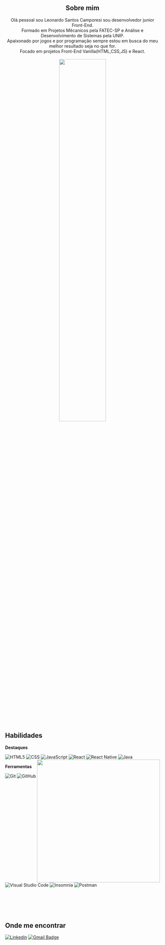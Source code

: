 <section align="center">
<h1>Sobre mim</h1>
Olá pessoal sou Leonardo Santos Camporesi sou desenvolvedor junior Front-End.<br>
Formado em Projetos Mêcanicos pela FATEC-SP e Análise e Desenvolvimento de Sistemas pela UNIP.<br>
Apaixonado por jogos e por programação sempre estou em busca do meu melhor resultado seja no que for.<br>
Focado em projetos Front-End Vanilla(HTML,CSS,JS) e React.<br><br>
</section>
<div align="center">
<a align="center" href="https://github.com/leoinstorm" title="Perfil Leonardo">
  <img width=55% align="center"  src="https://github-readme-streak-stats.herokuapp.com?user=leoinstorm&theme=dark&mode=weekly&locale=pt-br" /><br><br>

</a>
</div>

<div>
  
## Habilidades

**Destaques**
  
![HTML5](https://img.shields.io/badge/-HTML5-333333?style=flat&logo=HTML5)
![CSS](https://img.shields.io/badge/-CSS-333333?style=flat&logo=CSS3&logoColor=1572B6)
![JavaScript](https://img.shields.io/badge/-JavaScript-333333?style=flat&logo=javascript)
![React](https://img.shields.io/badge/-React-333333?style=flat&logo=react)
![React Native](https://img.shields.io/badge/-React%20Native-333333?style=flat&logo=react)
![Java](https://img.shields.io/badge/-Java-333333?style=flat&logo=Java&logoColor=007396)
<img min-width="400px" max-width="400px" width="400px" align="right" src="https://github-readme-stats.vercel.app/api/top-langs/?username=leoinstorm&layout=donut&theme=dark&locale=pt-br" />

**Ferramentas**

![Git](https://img.shields.io/badge/-Git-333333?style=flat&logo=git)
![GitHub](https://img.shields.io/badge/-GitHub-333333?style=flat&logo=github)
![Visual Studio Code](https://img.shields.io/badge/-Visual%20Studio%20Code-333333?style=flat&logo=visual-studio-code&logoColor=007ACC)
![Insomnia](https://img.shields.io/badge/-Insomnia-333333?style=flat&logo=insomnia)
![Postman](https://img.shields.io/badge/-Postman-333333?style=flat&logo=postman)
</div>

<br><br><br><br>

## Onde me encontrar

[![Linkedin](https://img.shields.io/badge/-LeonardoCamporesi-blue?style=flat-square&logo=Linkedin&logoColor=white&link=https://www.linkedin.com/in/leonardo-camporesi/)](https://www.linkedin.com/in/leonardo-camporesi/)
[![Gmail Badge](https://img.shields.io/badge/-leo.camporesi@hotmail.com-006bed?style=flat-square&logo=Gmail&logoColor=white&link=mailto:leo.camporesi@hotmail.com)](mailto:leo.camporesi@hotmail.com)


